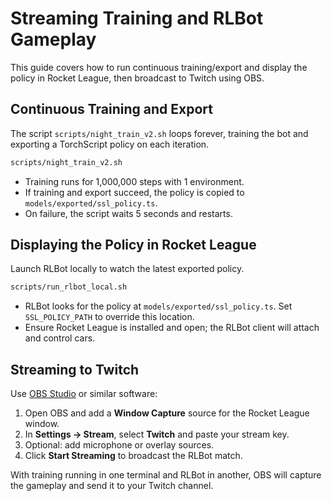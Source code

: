 # Streaming Training and RLBot Gameplay

This guide covers how to run continuous training/export and display the policy in Rocket League, then broadcast to Twitch using OBS.

## Continuous Training and Export

The script `scripts/night_train_v2.sh` loops forever, training the bot and exporting a TorchScript policy on each iteration.

```bash
scripts/night_train_v2.sh
```

- Training runs for 1,000,000 steps with 1 environment.
- If training and export succeed, the policy is copied to `models/exported/ssl_policy.ts`.
- On failure, the script waits 5 seconds and restarts.

## Displaying the Policy in Rocket League

Launch RLBot locally to watch the latest exported policy.

```bash
scripts/run_rlbot_local.sh
```

- RLBot looks for the policy at `models/exported/ssl_policy.ts`. Set `SSL_POLICY_PATH` to override this location.
- Ensure Rocket League is installed and open; the RLBot client will attach and control cars.

## Streaming to Twitch

Use [OBS Studio](https://obsproject.com/) or similar software:

1. Open OBS and add a **Window Capture** source for the Rocket League window.
2. In **Settings → Stream**, select **Twitch** and paste your stream key.
3. Optional: add microphone or overlay sources.
4. Click **Start Streaming** to broadcast the RLBot match.

With training running in one terminal and RLBot in another, OBS will capture the gameplay and send it to your Twitch channel.
